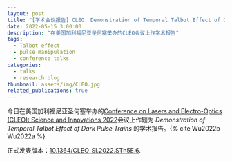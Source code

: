 ```yaml
---
layout: post
title: "[学术会议报告] CLEO: Demonstration of Temporal Talbot Effect of Dark Pulse Trains"
date: 2022-05-15 3:00:00
description: "在美国加利福尼亚圣何塞举办的CLEO会议上作学术报告"
tags: 
  - Talbot effect
  - pulse manipulation
  - conference talks
categories: 
  - talks
  - research blog
thumbnail: assets/img/CLEO.jpg
related_publications: true
---
```


今日在美国加利福尼亚圣何塞举办的[Conference on Lasers and Electro-Optics (CLEO): Science and Innovations 2022](https://opg.optica.org/conference.cfm?meetingid=124&yr=2022)会议上作题为 *Demonstration of Temporal Talbot Effect of Dark Pulse Trains* 的学术报告。{% cite Wu2022b Wu2022a %}

正式发表版本：[10.1364/CLEO_SI.2022.STh5E.6](https://doi.org/10.1364/CLEO_SI.2022.STh5E.6).
